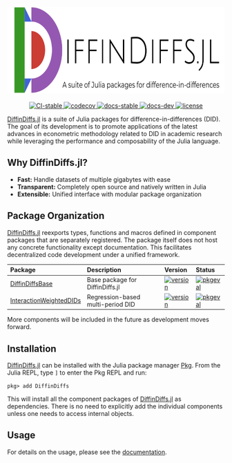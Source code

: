 <p align="center">
  <img src="docs/src/assets/banner.svg" height="200"><br><br>
  <a href="https://github.com/JuliaDiffinDiffs/DiffinDiffs.jl/actions?query=workflow%3ACI-stable">
    <img alt="CI-stable" src="https://img.shields.io/github/actions/workflow/status/JuliaDiffinDiffs/DiffinDiffs.jl/.github/workflows/CI-stable.yml?branch=master&label=CI-stable&logo=github&style=flat-square">
  </a>
  <a href="https://codecov.io/gh/JuliaDiffinDiffs/DiffinDiffs.jl">
    <img alt="codecov" src="https://img.shields.io/codecov/c/github/JuliaDiffinDiffs/DiffinDiffs.jl?label=codecov&logo=codecov&style=flat-square">
  </a>
  <a href="https://JuliaDiffinDiffs.github.io/DiffinDiffs.jl/stable">
    <img alt="docs-stable" src="https://img.shields.io/badge/docs-stable-blue?style=flat-square">
  </a>
  <a href="https://JuliaDiffinDiffs.github.io/DiffinDiffs.jl/dev">
    <img alt="docs-dev" src="https://img.shields.io/badge/docs-dev-blue?style=flat-square">
  </a>
  <a href="https://github.com/JuliaDiffinDiffs/DiffinDiffs.jl/blob/master/LICENSE.md">
    <img alt="license" src="https://img.shields.io/github/license/JuliaDiffinDiffs/DiffinDiffs.jl?color=blue&style=flat-square">
  </a>
</p>

[DiffinDiffs.jl](https://github.com/JuliaDiffinDiffs/DiffinDiffs.jl)
is a suite of Julia packages for difference-in-differences (DID).
The goal of its development is to promote applications of
the latest advances in econometric methodology related to DID in academic research
while leveraging the performance and composability of the Julia language.

## Why DiffinDiffs.jl?

- **Fast:** Handle datasets of multiple gigabytes with ease
- **Transparent:** Completely open source and natively written in Julia
- **Extensible:** Unified interface with modular package organization

## Package Organization

[DiffinDiffs.jl](https://github.com/JuliaDiffinDiffs/DiffinDiffs.jl)
reexports types, functions and macros defined in
component packages that are separately registered.
The package itself does not host any concrete functionality except documentation.
This facilitates decentralized code development under a unified framework.

| Package | Description | Version | Status |
|:--------|:------------|:-------|:---|
[DiffinDiffsBase](https://github.com/JuliaDiffinDiffs/DiffinDiffs.jl/tree/master/lib/DiffinDiffsBase) | Base package for DiffinDiffs.jl | [![version](https://juliahub.com/docs/DiffinDiffsBase/version.svg)](https://juliahub.com/ui/Packages/DiffinDiffsBase/AGMId) | [![pkgeval](https://juliaci.github.io/NanosoldierReports/pkgeval_badges/D/DiffinDiffsBase.svg)](https://juliaci.github.io/NanosoldierReports/pkgeval_badges/D/DiffinDiffsBase.html) |
[InteractionWeightedDIDs](https://github.com/JuliaDiffinDiffs/DiffinDiffs.jl/tree/master/lib/InteractionWeightedDIDs) | Regression-based multi-period DID | [![version](https://juliahub.com/docs/InteractionWeightedDIDs/version.svg)](https://juliahub.com/ui/Packages/InteractionWeightedDIDs/Vf93d) | [![pkgeval](https://juliaci.github.io/NanosoldierReports/pkgeval_badges/I/InteractionWeightedDIDs.svg)](https://juliaci.github.io/NanosoldierReports/pkgeval_badges/I/InteractionWeightedDIDs.html) |

More components will be included in the future as development moves forward.

## Installation

[DiffinDiffs.jl](https://github.com/JuliaDiffinDiffs/DiffinDiffs.jl)
can be installed with the Julia package manager
[Pkg](https://docs.julialang.org/en/v1/stdlib/Pkg/).
From the Julia REPL, type `]` to enter the Pkg REPL and run:

```
pkg> add DiffinDiffs
```

This will install all the component packages of
[DiffinDiffs.jl](https://github.com/JuliaDiffinDiffs/DiffinDiffs.jl)
as dependencies.
There is no need to explicitly add the individual components
unless one needs to access internal objects.

## Usage

For details on the usage, please see the
[documentation](https://JuliaDiffinDiffs.github.io/DiffinDiffs.jl/stable).
